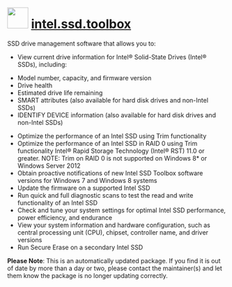 # <img src="https://cdn.jsdelivr.net/gh/mkevenaar/chocolatey-packages@2a0d1b78a421771353d15c06da4341ae2b325cda/icons/intel.ssd.toolbox.png" width="48" height="48"/> [intel.ssd.toolbox](https://chocolatey.org/packages/intel.ssd.toolbox)

SSD drive management software that allows you to:
* View current drive information for Intel® Solid-State Drives (Intel® SSDs), including:
- Model number, capacity, and firmware version
- Drive health
- Estimated drive life remaining
- SMART attributes (also available for hard disk drives and non-Intel SSDs)
- IDENTIFY DEVICE information (also available for hard disk drives and non-Intel SSDs)
* Optimize the performance of an Intel SSD using Trim functionality
* Optimize the performance of an Intel SSD in RAID 0 using Trim functionality Intel® Rapid Storage Technology (Intel® RST) 11.0 or greater. NOTE: Trim on RAID 0 is not supported on Windows 8* or Windows Server 2012
* Obtain proactive notifications of new Intel SSD Toolbox software versions for Windows 7 and Windows 8 systems
* Update the firmware on a supported Intel SSD
* Run quick and full diagnostic scans to test the read and write functionality of an Intel SSD
* Check and tune your system settings for optimal Intel SSD performance, power efficiency, and endurance
* View your system information and hardware configuration, such as central processing unit (CPU), chipset, controller name, and driver versions
* Run Secure Erase on a secondary Intel SSD

**Please Note**: This is an automatically updated package. If you find it is
out of date by more than a day or two, please contact the maintainer(s) and
let them know the package is no longer updating correctly.
